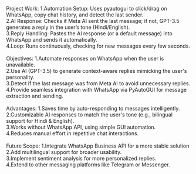 <p>
Project Work: 
1.Automation Setup: Uses pyautogui to click/drag on WhatsApp, copy chat history, and detect the last sender.
<br>
2.AI Response: Checks if Meta AI sent the last message; if not, GPT-3.5 generates a reply in the user’s tone (Hindi/English).
<br>
3.Reply Handling: Pastes the AI response (or a default message) into WhatsApp and sends it automatically.
<br>
4.Loop: Runs continuously, checking for new messages every few seconds.
<br>
<br>
Objectives:
1.Automate responses on WhatsApp when the user is unavailable.
<br>
2.Use AI (GPT-3.5) to generate context-aware replies mimicking the user's personality.
<br>
3.Detect if the last message was from Meta AI to avoid unnecessary replies.
<br>
4.Provide seamless integration with WhatsApp via PyAutoGUI for message extraction and sending.
<br>
<br>
Advantages:
1.Saves time by auto-responding to messages intelligently.
<br>
2.Customizable AI responses to match the user's tone (e.g., bilingual support for Hindi & English).
<br>
3.Works without WhatsApp API, using simple GUI automation.
<br>
4.Reduces manual effort in repetitive chat interactions.
<br><br>
Future Scope:
1.Integrate WhatsApp Business API for a more stable solution
<br>
2.Add multilingual support for broader usability.
<br>
3.Implement sentiment analysis for more personalized replies.
<br>
4.Extend to other messaging platforms like Telegram or Messenger.
</p>